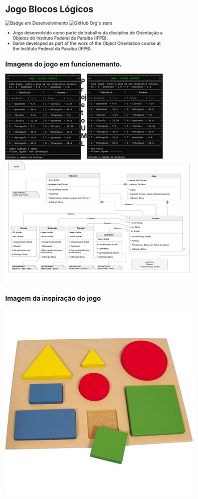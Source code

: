 # Jogo Blocos Lógicos 
![Badge em Desenvolvimento](http://img.shields.io/static/v1?label=STATUS&message=EM%20DESENVOLVIMENTO&color=GREEN&style=for-the-badge) ![GitHub Org's stars](https://img.shields.io/github/stars/Everaldo-Martins?style=social)

- Jogo desenvolvido como parte de trabalho da disciplina de Orientação a Objetos do Instituto Federal da Paraíba (IFPB).
- Game developed as part of the work of the Object Orientation course at the Instituto Federal da Paraíba (IFPB).

## Imagens do jogo em funcionemanto.

<img alt="GameStart" src="./essets/img/GameStart.png" style="width: 48%; float: left">
<img alt="GameOnPlay" src="./essets/img/GameOnPlay.png" style="width: 48%; float: right">

## Projeto UML
<img alt="UML Jogo" src="./essets/img/Jogo_UML.png" style="max-width: 600px;">

## Imagem da inspiração do jogo
<img alt="Bloco Inspiração do jogo" src="./essets/img/Figura-Geometrica-Encaixe.jpg" style="max-width: 600px;">
